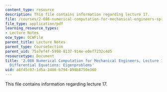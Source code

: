 ```yaml
---
content_type: resource
description: This file contains information regarding lecture 17.
file: /courses/2-086-numerical-computation-for-mechanical-engineers-spring-2013/a6f45c071d5a2406b794898b8750e360_MIT2_086S13_lecture17.pdf
file_type: application/pdf
learning_resource_types:
- Lecture Notes
ocw_type: OCWFile
parent_title: Lecture Notes
parent_type: CourseSection
parent_uid: 75a7ef4f-5998-8137-914e-e0ef7232c4d5
resourcetype: Document
title: '2.086 Numerical Computation for Mechanical Engineers, Lecture 17: Ordinary
  Differential Equations: Eigenproblems'
uid: a6f45c07-1d5a-2406-b794-898b8750e360
---
```

This file contains information regarding lecture 17.


